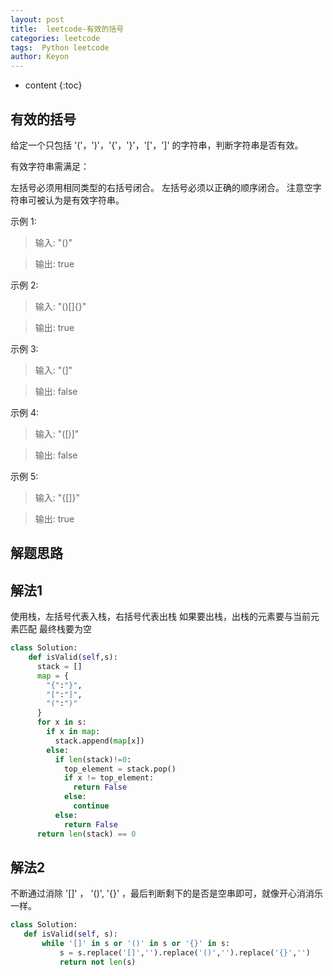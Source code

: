 ```yaml
---
layout: post
title:  leetcode-有效的括号
categories: leetcode
tags:  Python leetcode
author: Keyon
---
```


* content
{:toc}

## 有效的括号
给定一个只包括 '('，')'，'{'，'}'，'['，']' 的字符串，判断字符串是否有效。

有效字符串需满足：

左括号必须用相同类型的右括号闭合。
左括号必须以正确的顺序闭合。
注意空字符串可被认为是有效字符串。







示例 1:

> 输入: "()"

> 输出: true

示例 2:

> 输入: "()[]{}"

> 输出: true

示例 3:

> 输入: "(]"

> 输出: false

示例 4:

> 输入: "([)]"

> 输出: false

示例 5:

> 输入: "{[]}"

> 输出: true

## 解题思路
## 解法1
使用栈，左括号代表入栈，右括号代表出栈
如果要出栈，出栈的元素要与当前元素匹配
最终栈要为空
```python
class Solution:
    def isValid(self,s):
      stack = []
      map = {
        "{":"}",
        "[":"]",
        "(":")"
      }
      for x in s:
        if x in map:
          stack.append(map[x])
        else:
          if len(stack)!=0:
            top_element = stack.pop()
            if x != top_element:
              return False
            else:
              continue
          else:
            return False
      return len(stack) == 0
```
## 解法2
不断通过消除 '[]' ， '()', '{}' ，最后判断剩下的是否是空串即可，就像开心消消乐一样。
```python
class Solution:
   def isValid(self, s):
       while '[]' in s or '()' in s or '{}' in s:
           s = s.replace('[]','').replace('()','').replace('{}','')
           return not len(s)
```


